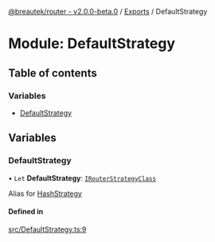 [@breautek/router - v2.0.0-beta.0](../README.md) / [Exports](../modules.md) / DefaultStrategy

# Module: DefaultStrategy

## Table of contents

### Variables

- [DefaultStrategy](DefaultStrategy.md#defaultstrategy)

## Variables

### DefaultStrategy

• `Let` **DefaultStrategy**: [`IRouterStrategyClass`](../interfaces/IRouterStrategyClass.IRouterStrategyClass-1.md)

Alias for [HashStrategy](HashStrategy.md)

#### Defined in

[src/DefaultStrategy.ts:9](https://github.com/breautek/router/blob/09c6533/src/DefaultStrategy.ts#L9)
